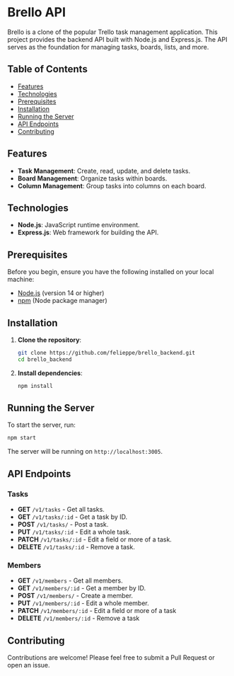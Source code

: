 
# Brello API

Brello is a clone of the popular Trello task management application. This project provides the backend API built with Node.js and Express.js. The API serves as the foundation for managing tasks, boards, lists, and more.
## Table of Contents

- [Features](#features)
- [Technologies](#technologies)
- [Prerequisites](#prerequisites)
- [Installation](#installation)
- [Running the Server](#running-the-server)
- [API Endpoints](#api-endpoints)
- [Contributing](#contributing)

## Features

- **Task Management**: Create, read, update, and delete tasks.
- **Board Management**: Organize tasks within boards.
- **Column Management**: Group tasks into columns on each board.

## Technologies

- **Node.js**: JavaScript runtime environment.
- **Express.js**: Web framework for building the API.

## Prerequisites

Before you begin, ensure you have the following installed on your local machine:

- [Node.js](https://nodejs.org/) (version 14 or higher)
- [npm](https://www.npmjs.com/) (Node package manager)

## Installation

1. **Clone the repository**:

    ```bash
    git clone https://github.com/felieppe/brello_backend.git
    cd brello_backend
    ```

2. **Install dependencies**:

    ```bash
    npm install
    ```

## Running the Server

To start the server, run:

```bash
npm start
```
The server will be running on `http://localhost:3005`.

## API Endpoints

### Tasks

-   **GET** `/v1/tasks` - Get all tasks.
-   **GET** `/v1/tasks/:id` - Get a task by ID.
-   **POST** `/v1/tasks/` - Post a task.
-   **PUT** `/v1/tasks/:id` - Edit a whole task.
-   **PATCH** `/v1/tasks/:id` - Edit a field or more of a task.
-   **DELETE** `/v1/tasks/:id` - Remove a task.

### Members

-   **GET** `/v1/members` - Get all members.
-   **GET** `/v1/members/:id` - Get a member by ID.
-   **POST** `/v1/members/` - Create a member.
-   **PUT** `/v1/members/:id` - Edit a whole member.
-   **PATCH** `/v1/members/:id` - Edit a field or more of a task
-   **DELETE** `/v1/members/:id` - Remove a task

## Contributing

Contributions are welcome! Please feel free to submit a Pull Request or open an issue.
